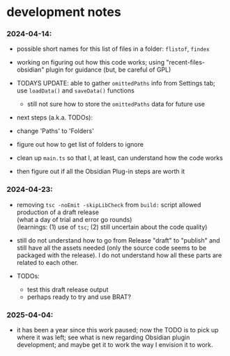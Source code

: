 # development notes

### 2024-04-14:
 - possible short names for this list of files in a folder: `flistof`,
   `findex`  

 - working on figuring out how this code works; using
   "recent-files-obsidian" plugin for guidance (but, be careful of
   GPL)  
   
 - TODAYS UPDATE: able to gather `omittedPaths` info from Settings
   tab; use `loadData()` and `saveData()` functions  
   - still not sure how to store the `omittedPaths` data for future
     use  

 - next steps (a.k.a. TODOs):
  - change 'Paths' to 'Folders'
  - figure out how to get list of folders to ignore  
  - clean up `main.ts` so that I, at least, can understand how the
    code works  
  - then figure out if all the Obsidian Plug-in steps are worth it  

### 2024-04-23:
 - removing `tsc -noEmit -skipLibCheck` from `build:` script allowed
   production of a draft release  
   (what a day of trial and error go rounds)  
   (learnings: (1) use of `tsc`; (2) still uncertain about the code
   quality)  
   
 - still do not understand how to go from Release "draft" to "publish"
   and still have all the assets needed (only the source code seems to
   be packaged with the release). I do not understand how all these
   parts are related to each other.  
   
   
 - TODOs:
   - test this draft release output  
   - perhaps ready to try and use BRAT?  
   
### 2025-04-04:
 - it has been a year since this work paused; now the TODO is to pick
   up where it was left; see what is new regarding Obsidian plugin
   development; and maybe get it to work the way I envision it to
   work.
   
 
